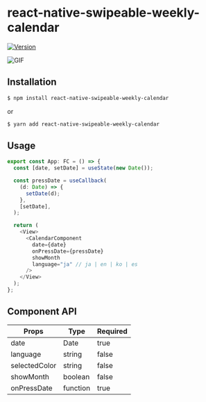 # react-native-swipeable-weekly-calendar

[![Version](https://img.shields.io/npm/v/react-native-swipeable-weekly-calendar.svg)](https://www.npmjs.com/package/react-native-swipeable-weekly-calendar)

![GIF](https://user-images.githubusercontent.com/59927325/150681203-3543a806-2b7d-47b7-b1bc-6f21063d0c43.gif)

## Installation

```sh
$ npm install react-native-swipeable-weekly-calendar
```

or

```sh
$ yarn add react-native-swipeable-weekly-calendar
```

## Usage

```ts
export const App: FC = () => {
  const [date, setDate] = useState(new Date());

  const pressDate = useCallback(
    (d: Date) => {
      setDate(d);
    },
    [setDate],
  );

  return (
    <View>
      <CalendarComponent
        date={date}
        onPressDate={pressDate}
        showMonth
        language="ja" // ja | en | ko | es
      />
    </View>
  );
};
```

## Component API

| Props         | Type     | Required |
| ------------- | -------- | -------- |
| date          | Date     | true     |
| language      | string   | false    |
| selectedColor | string   | false    |
| showMonth     | boolean  | false    |
| onPressDate   | function | true     |

